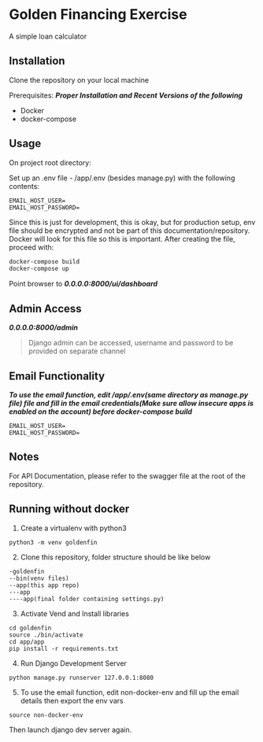# Golden Financing Exercise

A simple loan calculator

## Installation

Clone the repository on your local machine

Prerequisites:
***Proper Installation and Recent Versions of the following***
- Docker
- docker-compose


## Usage

On project root directory:

Set up an .env file - /app/.env (besides manage.py) with the following contents:

```
EMAIL_HOST_USER=
EMAIL_HOST_PASSWORD=
```

Since this is just for development, this is okay, but for production setup, env file should be encrypted and not be part of this documentation/repository. Docker will look for this file so this is important. After creating the file, proceed with:

```bash
docker-compose build
docker-compose up
```

Point browser to ***0.0.0.0:8000/ui/dashboard***

## Admin Access
***0.0.0.0:8000/admin***

>Django admin can be accessed, username and password to be provided on separate channel

## Email Functionality
***To use the email function, edit /app/.env(same directory as manage.py file) file and fill in the email credentials(Make sure allow insecure apps is enabled on the account) before docker-compose build***
```
EMAIL_HOST_USER=
EMAIL_HOST_PASSWORD=
```

## Notes

For API Documentation, please refer to the swagger file at the root of the repository.

## Running without docker

1. Create a virtualenv with python3
```
python3 -m venv goldenfin
```

2. Clone this repository, folder structure should be like below
```
-goldenfin
--bin(venv files)
--app(this app repo)
---app
----app(final folder containing settings.py)
```

3. Activate Vend and Install libraries
```
cd goldenfin
source ./bin/activate
cd app/app
pip install -r requirements.txt
```

4. Run Django Development Server
```
python manage.py runserver 127.0.0.1:8080
```

5. To use the email function, edit non-docker-env and fill up the email details then export the env vars 
```
source non-docker-env
```
Then launch django dev server again.

